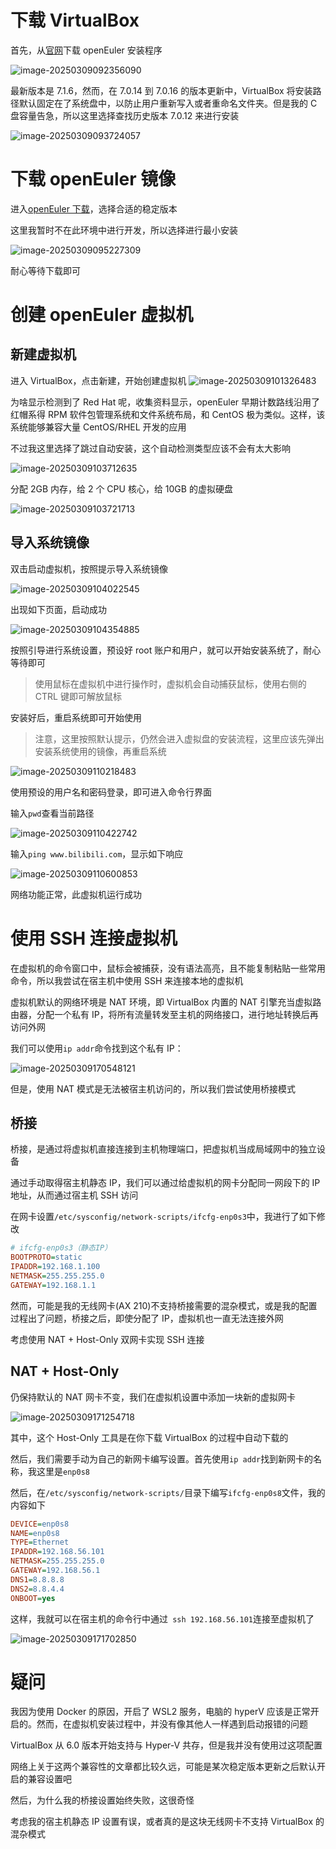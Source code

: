 # 下载 VirtualBox

首先，从[官网](https://www.virtualbox.org/)下载 openEuler 安装程序

![image-20250309092356090](./images/2025-3-9/image-20250309092356090.png)

最新版本是 7.1.6，然而，在 7.0.14 到 7.0.16 的版本更新中，VirtualBox 将安装路径默认固定在了系统盘中，以防止用户重新写入或者重命名文件夹。但是我的 C 盘容量告急，所以这里选择查找历史版本 7.0.12 来进行安装

![image-20250309093724057](./images/2025-3-9/image-20250309093724057.png)

# 下载 openEuler 镜像

进入[openEuler 下载](https://www.openeuler.org/zh/download/)，选择合适的稳定版本

这里我暂时不在此环境中进行开发，所以选择进行最小安装

![image-20250309095227309](./images/2025-3-9/image-20250309095227309.png)

耐心等待下载即可

# 创建 openEuler 虚拟机

## 新建虚拟机

进入 VirtualBox，点击新建，开始创建虚拟机
![image-20250309101326483](./images/2025-3-9/image-20250309101326483.png)

为啥显示检测到了 Red Hat 呢，收集资料显示，openEuler 早期计数路线沿用了红帽系得 RPM 软件包管理系统和文件系统布局，和 CentOS 极为类似。这样，该系统能够兼容大量 CentOS/RHEL 开发的应用

不过我这里选择了跳过自动安装，这个自动检测类型应该不会有太大影响

![image-20250309103712635](./images/2025-3-9/image-20250309103712635.png)

分配 2GB 内存，给 2 个 CPU 核心，给 10GB 的虚拟硬盘

![image-20250309103721713](./images/2025-3-9/image-20250309103721713.png)

## 导入系统镜像

双击启动虚拟机，按照提示导入系统镜像

![image-20250309104022545](./images/2025-3-9/image-20250309104022545.png)

出现如下页面，启动成功

![image-20250309104354885](./images/2025-3-9/image-20250309104354885.png)

按照引导进行系统设置，预设好 root 账户和用户，就可以开始安装系统了，耐心等待即可

> 使用鼠标在虚拟机中进行操作时，虚拟机会自动捕获鼠标，使用右侧的 CTRL 键即可解放鼠标

安装好后，重启系统即可开始使用

> 注意，这里按照默认提示，仍然会进入虚拟盘的安装流程，这里应该先弹出安装系统使用的镜像，再重启系统

![image-20250309110218483](./images/2025-3-9/image-20250309110218483.png)

使用预设的用户名和密码登录，即可进入命令行界面

输入`pwd`查看当前路径

![image-20250309110422742](./images/2025-3-9/image-20250309110422742.png)

输入`ping www.bilibili.com`，显示如下响应

![image-20250309110600853](./images/2025-3-9/image-20250309110600853.png)

网络功能正常，此虚拟机运行成功

# 使用 SSH 连接虚拟机

在虚拟机的命令窗口中，鼠标会被捕获，没有语法高亮，且不能复制粘贴一些常用命令，所以我尝试在宿主机中使用 SSH 来连接本地的虚拟机

虚拟机默认的网络环境是 NAT 环境，即 VirtualBox 内置的 NAT 引擎充当虚拟路由器，分配一个私有 IP，将所有流量转发至主机的网络接口，进行地址转换后再访问外网

我们可以使用`ip addr`命令找到这个私有 IP：

![image-20250309170548121](./images/2025-3-9/image-20250309170548121.png)

但是，使用 NAT 模式是无法被宿主机访问的，所以我们尝试使用桥接模式

## 桥接

桥接，是通过将虚拟机直接连接到主机物理端口，把虚拟机当成局域网中的独立设备

通过手动取得宿主机静态 IP，我们可以通过给虚拟机的网卡分配同一网段下的 IP 地址，从而通过宿主机 SSH 访问

在网卡设置`/etc/sysconfig/network-scripts/ifcfg-enp0s3`中，我进行了如下修改

```ini
# ifcfg-enp0s3（静态IP）
BOOTPROTO=static
IPADDR=192.168.1.100
NETMASK=255.255.255.0
GATEWAY=192.168.1.1
```

然而，可能是我的无线网卡(AX 210)不支持桥接需要的混杂模式，或是我的配置过程出了问题，桥接之后，即使分配了 IP，虚拟机也一直无法连接外网

考虑使用 NAT + Host-Only 双网卡实现 SSH 连接

## NAT + Host-Only

仍保持默认的 NAT 网卡不变，我们在虚拟机设置中添加一块新的虚拟网卡

![image-20250309171254718](./images/2025-3-9/image-20250309171254718.png)

其中，这个 Host-Only 工具是在你下载 VirtualBox 的过程中自动下载的

然后，我们需要手动为自己的新网卡编写设置。首先使用`ip addr`找到新网卡的名称，我这里是`enp0s8`

然后，在`/etc/sysconfig/network-scripts/`目录下编写`ifcfg-enp0s8`文件，我的内容如下

```ini
DEVICE=enp0s8
NAME=enp0s8
TYPE=Ethernet
IPADDR=192.168.56.101
NETMASK=255.255.255.0
GATEWAY=192.168.56.1
DNS1=8.8.8.8
DNS2=8.8.4.4
ONBOOT=yes
```

这样，我就可以在宿主机的命令行中通过` ssh 192.168.56.101`连接至虚拟机了

![image-20250309171702850](./images/2025-3-9/image-20250309171702850.png)

# 疑问

我因为使用 Docker 的原因，开启了 WSL2 服务，电脑的 hyperV 应该是正常开启的。然而，在虚拟机安装过程中，并没有像其他人一样遇到启动报错的问题

VirtualBox 从 6.0 版本开始支持与 Hyper-V 共存，但是我并没有使用过这项配置

网络上关于这两个兼容性的文章都比较久远，可能是某次稳定版本更新之后默认开启的兼容设置吧

然后，为什么我的桥接设置始终失败，这很奇怪

考虑我的宿主机静态 IP 设置有误，或者真的是这块无线网卡不支持 VirtualBox 的混杂模式
